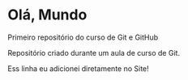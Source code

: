 # Olá, Mundo
 Primeiro repositório do curso de Git e GitHub

Repositório criado durante um aula de curso de Git.

Ess linha eu adicionei diretamente no Site!

